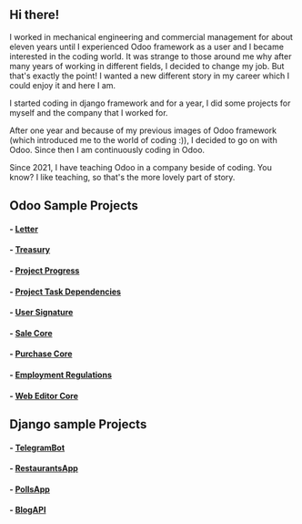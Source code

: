 ## Hi there!

I worked in mechanical engineering and commercial management for about eleven years until I experienced Odoo framework as a user and I became interested in the coding world. It was strange to those around me why after many years of working in different fields, I decided to change my job. But that's exactly the point! I wanted a new different story in my career which I could enjoy it and here I am.

I started coding in django framework and for a year, I did some projects for myself and the company that I worked for.

After one year and because of my previous images of Odoo framework (which introduced me to the world of coding :)), I decided to go on with Odoo. Since then I am continuously coding in Odoo.

Since 2021, I have teaching Odoo in a company beside of coding. You know? I like teaching, so that's the more lovely part of story.

## Odoo Sample Projects
#### - [Letter](https://github.com/PilaPont/Letter)

#### - [Treasury](https://github.com/PilaPont/Treasury)

#### - [Project Progress](https://github.com/PilaPont/Project-Progress)

#### - [Project Task Dependencies](https://github.com/PilaPont/Letter)

#### - [User Signature](https://github.com/PilaPont/Letter)

#### - [Sale Core](https://github.com/PilaPont/Letter)

#### - [Purchase Core](https://github.com/PilaPont/Letter)

#### - [Employment Regulations](https://github.com/PilaPont/Letter)

#### - [Web Editor Core](https://github.com/PilaPont/Letter)



## Django sample Projects

#### - [TelegramBot](https://github.com/PilaPont/TelegramBot)

#### - [RestaurantsApp](https://github.com/PilaPont/RestaurantsApp)

#### - [PollsApp](https://github.com/PilaPont/PollsApp)

#### - [BlogAPI](https://github.com/PilaPont/blog)


<!--
**PilaPont/PilaPont** is a ✨ _special_ ✨ repository because its `README.md` (this file) appears on your GitHub profile.

Here are some ideas to get you started:

- 🔭 I’m currently working on ...
- 🌱 I’m currently learning ...
- 👯 I’m looking to collaborate on ...
- 🤔 I’m looking for help with ...
- 💬 Ask me about ...
- 📫 How to reach me: ...
- 😄 Pronouns: ...
- ⚡ Fun fact: ...
-->
